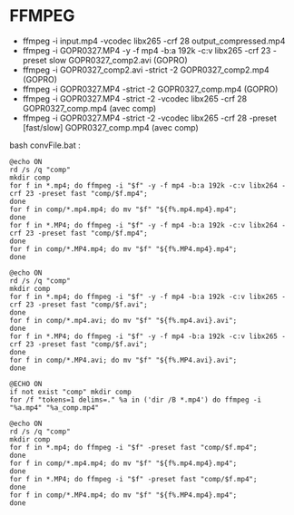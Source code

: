 # FFMPEG

- ffmpeg -i input.mp4 -vcodec libx265 -crf 28 output_compressed.mp4 
- ffmpeg -i GOPR0327.MP4 -y -f mp4 -b:a 192k -c:v libx265 -crf 23 -preset slow GOPR0327_comp2.avi (GOPRO)
- ffmpeg -i GOPR0327_comp2.avi -strict -2 GOPR0327_comp2.mp4 (GOPRO)
- ffmpeg -i GOPR0327.MP4 -strict -2 GOPR0327_comp.mp4 (GOPRO)
- ffmpeg -i GOPR0327.MP4 -strict -2 -vcodec libx265 -crf 28  GOPR0327_comp.mp4 (avec comp)
- ffmpeg -i GOPR0327.MP4 -strict -2 -vcodec libx265 -crf 28 -preset [fast/slow] GOPR0327_comp.mp4 (avec comp)

bash convFile.bat :

````
@echo ON
rd /s /q "comp"
mkdir comp
for f in *.mp4; do ffmpeg -i "$f" -y -f mp4 -b:a 192k -c:v libx264 -crf 23 -preset fast "comp/$f.mp4";
done
for f in comp/*.mp4.mp4; do mv "$f" "${f%.mp4.mp4}.mp4";
done
for f in *.MP4; do ffmpeg -i "$f" -y -f mp4 -b:a 192k -c:v libx264 -crf 23 -preset fast "comp/$f.mp4";
done 
for f in comp/*.MP4.mp4; do mv "$f" "${f%.MP4.mp4}.mp4";
done
````

```
@echo ON
rd /s /q "comp"
mkdir comp
for f in *.mp4; do ffmpeg -i "$f" -y -f mp4 -b:a 192k -c:v libx265 -crf 23 -preset fast "comp/$f.avi";
done
for f in comp/*.mp4.avi; do mv "$f" "${f%.mp4.avi}.avi";
done
for f in *.MP4; do ffmpeg -i "$f" -y -f mp4 -b:a 192k -c:v libx265 -crf 23 -preset fast "comp/$f.avi";
done 
for f in comp/*.MP4.avi; do mv "$f" "${f%.MP4.avi}.avi";
done
```

```
@ECHO ON
if not exist "comp" mkdir comp
for /f "tokens=1 delims=." %a in ('dir /B *.mp4') do ffmpeg -i "%a.mp4" "%a_comp.mp4"
```


```
@echo ON
rd /s /q "comp"
mkdir comp
for f in *.mp4; do ffmpeg -i "$f" -preset fast "comp/$f.mp4";
done
for f in comp/*.mp4.mp4; do mv "$f" "${f%.mp4.mp4}.mp4";
done
for f in *.MP4; do ffmpeg -i "$f" -preset fast "comp/$f.mp4";
done
for f in comp/*.MP4.mp4; do mv "$f" "${f%.MP4.mp4}.mp4";
done
```
